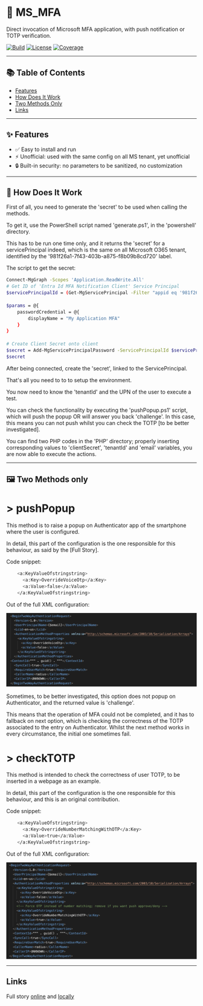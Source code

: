 
# 🚀 MS_MFA

Direct invocation of Microsoft MFA application, with push notification or TOTP verification.

[![Build](https://img.shields.io/badge/build-passing-brightgreen)](#) 
[![License](https://img.shields.io/badge/license-MIT-blue.svg)](#license)
[![Coverage](https://img.shields.io/badge/coverage-95%25-brightgreen)](#)

---

## 📚 Table of Contents
- [Features](#-features)
- [How Does It Work](#-how-does-it-work)
- [Two Methods Only](#%EF%B8%8F-two-methods-only)
- [Links](#-links)

---

## ✨ Features
- ✅ Easy to install and run
- ⚡ Unofficial: used with the same config on all MS tenant, yet unofficial
- 🔒 Built-in security: no parameters to be sanitized, no customization

---

## 🧩 How Does It Work
First of all, you need to generate the 'secret' to be used when calling the methods.

To get it, use the PowerShell script named 'generate.ps1', in the 'powershell' directory.

This has to be run one time only, and it returns the 'secret' for a servicePrincipal indeed, which is the same on all Microsoft O365 tenant, identified by the '981f26a1-7f43-403b-a875-f8b09b8cd720' label.

The script to get the secret:
```bash
Connect-MgGraph -Scopes 'Application.ReadWrite.All'
# Get ID of 'Entra Id MFA Notification Client' Service Principal
$servicePrincipalId = (Get-MgServicePrincipal -Filter "appid eq '981f26a1-7f43-403b-a875-f8b09b8cd720'").Id
 
$params = @{
	passwordCredential = @{
		displayName = "My Application MFA"
	}
}
 
# Create Client Secret onto client
$secret = Add-MgServicePrincipalPassword -ServicePrincipalId $servicePrincipalId -BodyParameter $params
$secret
```

After being connected, create the 'secret', linked to the ServicePrincipal. 

That's all you need to to to setup the environment.

You now need to know the 'tenantId' and the UPN of the user to execute a test.

You can check the functionality by executing the 'pushPopup.ps1' script, which will push the popup OR will answer you back 'challenge'. In this case, this means you can not push whilst you can check the TOTP [to be better investigated].

You can find two PHP codes in the 'PHP' directory; properly inserting corresponding values to 'clientSecret', 'tenantId' and 'email' variables, you are now able to execute the actions.


---


## 🖼️ Two Methods only
<h1>> pushPopup</h1>

This method is to raise a popup on Authenticator app of the smartphone where the user is configured.

In detail, this part of the configuration is the one responsible for this behaviour, as said by the [Full Story].

Code snippet:
```bash
    <a:KeyValueOfstringstring>
      <a:Key>OverrideVoiceOtp</a:Key>
      <a:Value>false</a:Value>
    </a:KeyValueOfstringstring>
```

Out of the full XML configuration:
<p align="center">
  <img src="img/pushPopup.png" alt="Screenshot" width="800">
</p>

Sometimes, to be better investigated, this option does not popup on Authenticator, and the returned value is 'challenge'.

This means that the operation of MFA could not be completed, and it has to fallback on next option, which is checking the correctness of the TOTP associated to the entry on Authenticator.  Whilst the next method works in every circumstance, the initial one sometimes fail.

<h1>> checkTOTP</h1>
This method is intended to check the correctness of user TOTP, to be inserted in a webpage as an example.

In detail, this part of the configuration is the one responsible for this behaviour, and this is an original contribution.

Code snippet:
```bash
    <a:KeyValueOfstringstring>
      <a:Key>OverrideNumberMatchingWithOTP</a:Key>
      <a:Value>true</a:Value>
    </a:KeyValueOfstringstring>
```

Out of the full XML configuration:
<p align="center">
  <img src="img/checkTOTP.png" alt="Screenshot" width="800">
</p>


---


## Links
Full story [online](https://www.entraneer.com/blog/entra/authentication/transactional-mfa-entra-id) and [locally](docs/fullStory.pdf)

